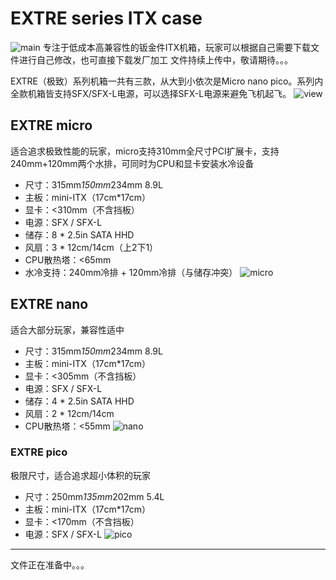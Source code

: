 # EXTRE series ITX case
![main](https://github.com/AngeeloLee/EXTRE-ITX-case/tree/master/images/main.png)
专注于低成本高兼容性的钣金件ITX机箱，玩家可以根据自己需要下载文件进行自己修改，也可直接下载发厂加工
文件持续上传中，敬请期待。。。

EXTRE（极致）系列机箱一共有三款，从大到小依次是Micro nano pico。系列内全款机箱皆支持SFX/SFX-L电源，可以选择SFX-L电源来避免飞机起飞。
![view](https://github.com/AngeeloLee/EXTRE-ITX-case/tree/master/images/side.png)

## EXTRE micro
适合追求极致性能的玩家，micro支持310mm全尺寸PCI扩展卡，支持240mm+120mm两个水排，可同时为CPU和显卡安装水冷设备
- 尺寸：315mm*150mm*234mm 8.9L
- 主板：mini-ITX（17cm*17cm）
- 显卡：<310mm（不含挡板）
- 电源：SFX / SFX-L
- 储存：8 * 2.5in SATA HHD
- 风扇：3 * 12cm/14cm（上2下1）
- CPU散热塔：<65mm
- 水冷支持：240mm冷排 + 120mm冷排（与储存冲突）
![micro](https://github.com/AngeeloLee/EXTRE-ITX-case/tree/master/images/micro.png)

## EXTRE nano
适合大部分玩家，兼容性适中
- 尺寸：315mm*150mm*234mm 8.9L
- 主板：mini-ITX（17cm*17cm）
- 显卡：<305mm（不含挡板）
- 电源：SFX / SFX-L
- 储存：4 * 2.5in SATA HHD
- 风扇：2 * 12cm/14cm
- CPU散热塔：<55mm
![nano](https://github.com/AngeeloLee/EXTRE-ITX-case/tree/master/images/nano.png)

### EXTRE pico
极限尺寸，适合追求超小体积的玩家
- 尺寸：250mm*135mm*202mm   5.4L
- 主板：mini-ITX（17cm*17cm）
- 显卡：<170mm（不含挡板）
- 电源：SFX / SFX-L
![pico](https://github.com/AngeeloLee/EXTRE-ITX-case/tree/master/images/pico.png)

----------

文件正在准备中。。。
